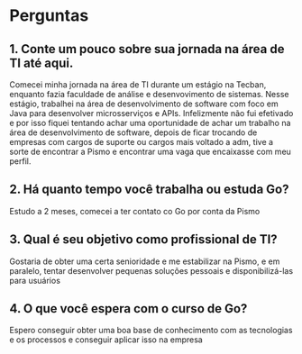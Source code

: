 # Perguntas

## 1. Conte um pouco sobre sua jornada na área de TI até aqui.

Comecei minha jornada na área de TI durante um estágio na Tecban, enquanto fazia faculdade 
de análise e desenvovimento de sistemas. Nesse estágio, trabalhei na área de desenvolvimento de software
com foco em Java para desenvolver microsserviços e APIs. Infelizmente não fui efetivado e por isso fiquei
tentando achar uma oportunidade de achar um trabalho na área de desenvolvimento de software, depois de ficar
trocando de empresas com cargos de suporte ou cargos mais voltado a adm, tive a sorte de encontrar a Pismo e 
encontrar uma vaga que encaixasse com meu perfil.

## 2. Há quanto tempo você trabalha ou estuda Go?

Estudo a 2 meses, comecei a ter contato co Go por conta da Pismo

## 3. Qual é seu objetivo como profissional de TI?

Gostaria de obter uma certa senioridade e me estabilizar na Pismo, e em paralelo, tentar desenvolver pequenas soluções pessoais
e disponibilizá-las para usuários

## 4. O que você espera com o curso de Go?

Espero conseguir obter uma boa base de conhecimento com as tecnologias e os processos e conseguir aplicar isso na empresa

